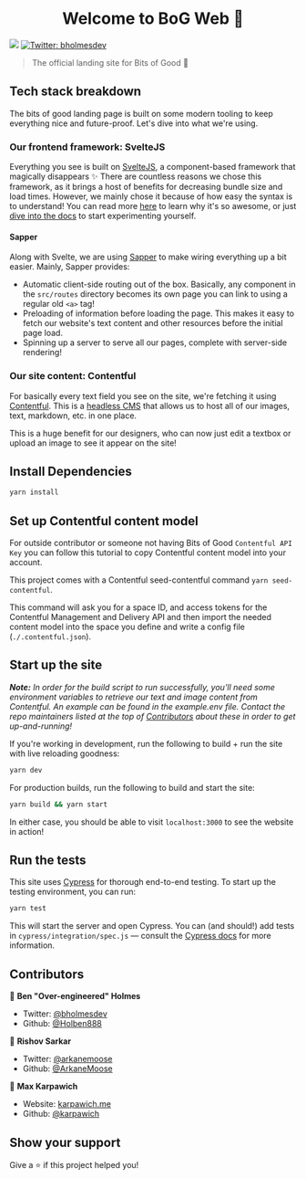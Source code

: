 <h1 align="center">Welcome to BoG Web 👋</h1>
<p>
  <img src="https://img.shields.io/badge/version-0.1-blue.svg?cacheSeconds=2592000" />
  <a href="https://twitter.com/bholmesdev">
    <img alt="Twitter: bholmesdev" src="https://img.shields.io/twitter/follow/bholmesdev.svg?style=social" target="_blank" />
  </a>
</p>

> The official landing site for Bits of Good 🚀

## Tech stack breakdown

The bits of good landing page is built on some modern tooling to keep everything nice and future-proof. Let's dive into what we're using.

### Our frontend framework: SvelteJS

Everything you see is built on [SvelteJS](https://svelte.dev), a component-based framework that magically disappears ✨ There are countless reasons we chose this framework, as it brings a host of benefits for decreasing bundle size and load times. However, we mainly chose it because of how easy the syntax is to understand! You can read more [here](https://dev.to/bholmesdev/why-sveltejs-may-be-the-best-framework-for-new-web-devs-205i) to learn why it's so awesome, or just [dive into the docs](https://svelte.dev/docs) to start experimenting yourself.

#### Sapper

Along with Svelte, we are using [Sapper](https://sapper.svelte.dev) to make wiring everything up a bit easier. Mainly, Sapper provides:

- Automatic client-side routing out of the box. Basically, any component in the `src/routes` directory becomes its own page you can link to using a regular old `<a>` tag!
- Preloading of information before loading the page. This makes it easy to fetch our website's text content and other resources before the initial page load.
- Spinning up a server to serve all our pages, complete with server-side rendering!

### Our site content: Contentful

For basically every text field you see on the site, we're fetching it using [Contentful](https://www.contentful.com/). This is a [headless CMS](https://www.storyblok.com/tp/headless-cms-explained) that allows us to host all of our images, text, markdown, etc. in one place.

This is a huge benefit for our designers, who can now just edit a textbox or upload an image to see it appear on the site!

## Install Dependencies

```sh
yarn install
```

## Set up Contentful content model
For outside contributor or someone not having Bits of Good `Contentful API Key` you can follow this tutorial to copy Contentful content model into your account.

This project comes with a Contentful seed-contentful command `yarn seed-contentful`.

This command will ask you for a space ID, and access tokens for the Contentful Management and Delivery API and then import the needed content model into the space you define and write a config file (`./.contentful.json`).

## Start up the site

_**Note:** In order for the build script to run successfully, you'll need some environment variables to retrieve our text and image content from Contentful. An example can be found in the example.env file. Contact the repo maintainers listed at the top of [Contributors](#contributors) about these in order to get up-and-running!_

If you're working in development, run the following to build + run the site with live reloading goodness:

```sh
yarn dev
```

For production builds, run the following to build and start the site:

```sh
yarn build && yarn start
```

In either case, you should be able to visit `localhost:3000` to see the website in action!

## Run the tests

This site uses [Cypress](https://www.cypress.io/) for thorough end-to-end testing. To start up the testing environment, you can run:

```sh
yarn test
```

This will start the server and open Cypress. You can (and should!) add tests in `cypress/integration/spec.js` — consult the [Cypress docs](https://docs.cypress.io/guides/overview/why-cypress.html#In-a-nutshell) for more information.

## Contributors

👤 **Ben &#34;Over-engineered&#34; Holmes**

- Twitter: [@bholmesdev](https://twitter.com/bholmesdev)
- Github: [@Holben888](https://github.com/Holben888)

👤 **Rishov Sarkar**

- Twitter: [@arkanemoose](https://twitter.com/arkanemoose)
- Github: [@ArkaneMoose](https://github.com/arkanemoose)

👤 **Max Karpawich**

- Website: [karpawich.me](https://karpawich.me)
- Github: [@karpawich](https://github.com/karpawich)

## Show your support

Give a ⭐️ if this project helped you!
